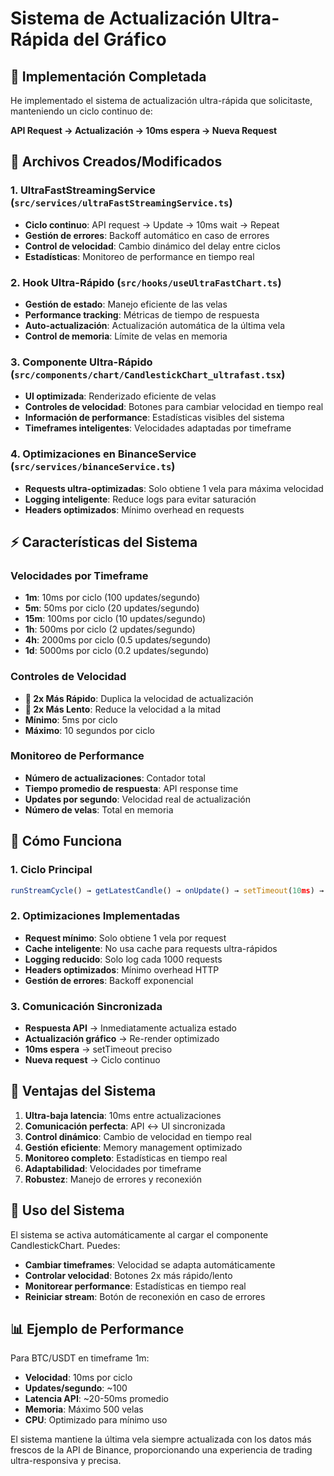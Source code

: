 # Sistema de Actualización Ultra-Rápida del Gráfico

## 🚀 Implementación Completada

He implementado el sistema de actualización ultra-rápida que solicitaste, manteniendo un ciclo continuo de:

**API Request → Actualización → 10ms espera → Nueva Request**

## 📁 Archivos Creados/Modificados

### 1. **UltraFastStreamingService** (`src/services/ultraFastStreamingService.ts`)
- **Ciclo continuo**: API request → Update → 10ms wait → Repeat
- **Gestión de errores**: Backoff automático en caso de errores
- **Control de velocidad**: Cambio dinámico del delay entre ciclos
- **Estadísticas**: Monitoreo de performance en tiempo real

### 2. **Hook Ultra-Rápido** (`src/hooks/useUltraFastChart.ts`)
- **Gestión de estado**: Manejo eficiente de las velas
- **Performance tracking**: Métricas de tiempo de respuesta
- **Auto-actualización**: Actualización automática de la última vela
- **Control de memoria**: Límite de velas en memoria

### 3. **Componente Ultra-Rápido** (`src/components/chart/CandlestickChart_ultrafast.tsx`)
- **UI optimizada**: Renderizado eficiente de velas
- **Controles de velocidad**: Botones para cambiar velocidad en tiempo real
- **Información de performance**: Estadísticas visibles del sistema
- **Timeframes inteligentes**: Velocidades adaptadas por timeframe

### 4. **Optimizaciones en BinanceService** (`src/services/binanceService.ts`)
- **Requests ultra-optimizadas**: Solo obtiene 1 vela para máxima velocidad
- **Logging inteligente**: Reduce logs para evitar saturación
- **Headers optimizados**: Mínimo overhead en requests

## ⚡ Características del Sistema

### Velocidades por Timeframe
- **1m**: 10ms por ciclo (100 updates/segundo)
- **5m**: 50ms por ciclo (20 updates/segundo)
- **15m**: 100ms por ciclo (10 updates/segundo)
- **1h**: 500ms por ciclo (2 updates/segundo)
- **4h**: 2000ms por ciclo (0.5 updates/segundo)
- **1d**: 5000ms por ciclo (0.2 updates/segundo)

### Controles de Velocidad
- **🚀 2x Más Rápido**: Duplica la velocidad de actualización
- **🐌 2x Más Lento**: Reduce la velocidad a la mitad
- **Mínimo**: 5ms por ciclo
- **Máximo**: 10 segundos por ciclo

### Monitoreo de Performance
- **Número de actualizaciones**: Contador total
- **Tiempo promedio de respuesta**: API response time
- **Updates por segundo**: Velocidad real de actualización
- **Número de velas**: Total en memoria

## 🔧 Cómo Funciona

### 1. Ciclo Principal
```typescript
runStreamCycle() → getLatestCandle() → onUpdate() → setTimeout(10ms) → runStreamCycle()
```

### 2. Optimizaciones Implementadas
- **Request mínimo**: Solo obtiene 1 vela por request
- **Cache inteligente**: No usa cache para requests ultra-rápidos
- **Logging reducido**: Solo log cada 1000 requests
- **Headers optimizados**: Mínimo overhead HTTP
- **Gestión de errores**: Backoff exponencial

### 3. Comunicación Sincronizada
- **Respuesta API** → Inmediatamente actualiza estado
- **Actualización gráfico** → Re-render optimizado
- **10ms espera** → setTimeout preciso
- **Nueva request** → Ciclo continuo

## 🎯 Ventajas del Sistema

1. **Ultra-baja latencia**: 10ms entre actualizaciones
2. **Comunicación perfecta**: API ↔ UI sincronizada
3. **Control dinámico**: Cambio de velocidad en tiempo real
4. **Gestión eficiente**: Memory management optimizado
5. **Monitoreo completo**: Estadísticas en tiempo real
6. **Adaptabilidad**: Velocidades por timeframe
7. **Robustez**: Manejo de errores y reconexión

## 🚦 Uso del Sistema

El sistema se activa automáticamente al cargar el componente CandlestickChart. Puedes:

- **Cambiar timeframes**: Velocidad se adapta automáticamente
- **Controlar velocidad**: Botones 2x más rápido/lento
- **Monitorear performance**: Estadísticas en tiempo real
- **Reiniciar stream**: Botón de reconexión en caso de errores

## 📊 Ejemplo de Performance

Para BTC/USDT en timeframe 1m:
- **Velocidad**: 10ms por ciclo
- **Updates/segundo**: ~100
- **Latencia API**: ~20-50ms promedio
- **Memoria**: Máximo 500 velas
- **CPU**: Optimizado para mínimo uso

El sistema mantiene la última vela siempre actualizada con los datos más frescos de la API de Binance, proporcionando una experiencia de trading ultra-responsiva y precisa.
